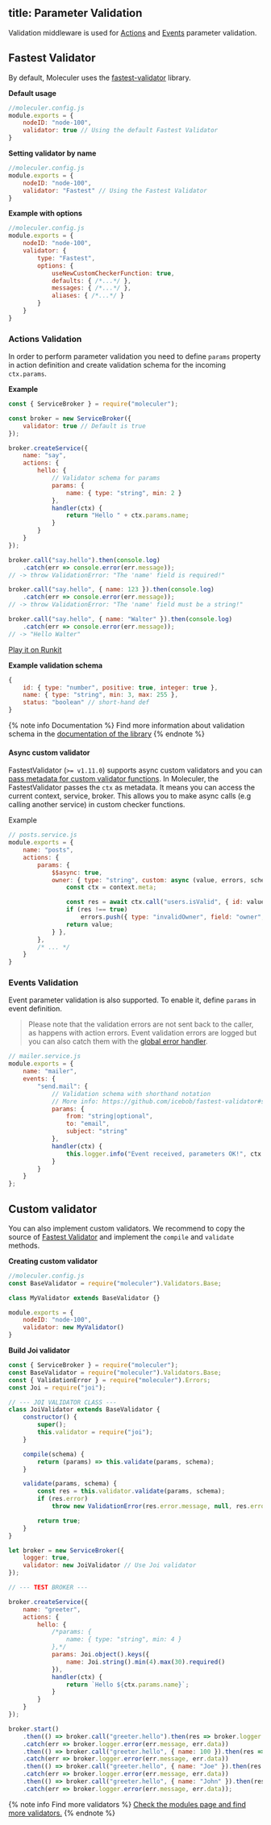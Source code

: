 title: Parameter Validation
---

Validation middleware is used for [Actions](actions.html) and [Events](events.html) parameter validation.

## Fastest Validator
By default, Moleculer uses the [fastest-validator](https://github.com/icebob/fastest-validator) library.

**Default usage**
```js
//moleculer.config.js
module.exports = {
    nodeID: "node-100",
    validator: true // Using the default Fastest Validator
}
```

**Setting validator by name**
```js
//moleculer.config.js
module.exports = {
    nodeID: "node-100",
    validator: "Fastest" // Using the Fastest Validator
}
```

**Example with options**
```js
//moleculer.config.js
module.exports = {
    nodeID: "node-100",
    validator: {
        type: "Fastest",
        options: {
            useNewCustomCheckerFunction: true,
            defaults: { /*...*/ },
            messages: { /*...*/ },
            aliases: { /*...*/ }
        }
    }
}
```

### Actions Validation
In order to perform parameter validation you need to define `params` property in action definition and create validation schema for the incoming `ctx.params`.

**Example**
```js
const { ServiceBroker } = require("moleculer");

const broker = new ServiceBroker({
    validator: true // Default is true
});

broker.createService({
    name: "say",
    actions: {
        hello: {
            // Validator schema for params
            params: {
                name: { type: "string", min: 2 }
            },
            handler(ctx) {
                return "Hello " + ctx.params.name;
            }
        }
    }
});

broker.call("say.hello").then(console.log)
    .catch(err => console.error(err.message));
// -> throw ValidationError: "The 'name' field is required!"

broker.call("say.hello", { name: 123 }).then(console.log)
    .catch(err => console.error(err.message));
// -> throw ValidationError: "The 'name' field must be a string!"

broker.call("say.hello", { name: "Walter" }).then(console.log)
    .catch(err => console.error(err.message));
// -> "Hello Walter"

```
[Play it on Runkit](https://runkit.com/icebob/moleculer-validation-example)

**Example validation schema**
```js
{
    id: { type: "number", positive: true, integer: true },
    name: { type: "string", min: 3, max: 255 },
    status: "boolean" // short-hand def
}
```

{% note info Documentation %}
Find more information about validation schema in the [documentation of the library](https://github.com/icebob/fastest-validator#readme)
{% endnote %}

#### Async custom validator
FastestValidator (`>= v1.11.0`) supports async custom validators and you can [pass metadata for custom validator functions](https://github.com/icebob/fastest-validator/blob/master/CHANGELOG.md#meta-information-for-custom-validators). In Moleculer, the FastestValidator passes the `ctx` as metadata. It means you can access the current context, service, broker. This allows you to make async calls (e.g calling another service) in custom checker functions.

Example

```js
// posts.service.js
module.exports = {
    name: "posts",
    actions: {
        params: {
            $$async: true,
            owner: { type: "string", custom: async (value, errors, schema, name, parent, context) => {
                const ctx = context.meta;

                const res = await ctx.call("users.isValid", { id: value });
                if (res !== true)
                    errors.push({ type: "invalidOwner", field: "owner", actual: value });
                return value;
            } }, 
        },
        /* ... */
    }
}
```

### Events Validation
Event parameter validation is also supported. To enable it, define `params` in event definition.
> Please note that the validation errors are not sent back to the caller, as happens with action errors. Event validation errors are logged but you can also catch them with the [global error handler](broker.html#Global-error-handler).

```js
// mailer.service.js
module.exports = {
    name: "mailer",
    events: {
        "send.mail": {
            // Validation schema with shorthand notation
            // More info: https://github.com/icebob/fastest-validator#shorthand-definitions
            params: {
                from: "string|optional",
                to: "email",
                subject: "string"
            },
            handler(ctx) {
                this.logger.info("Event received, parameters OK!", ctx.params);
            }
        }
    }
};
```

## Custom validator
You can also implement custom validators. We recommend to copy the source of [Fastest Validator](https://github.com/moleculerjs/moleculer/blob/master/src/validators/fastest.js) and implement the `compile` and `validate` methods.

**Creating custom validator**
```js
//moleculer.config.js
const BaseValidator = require("moleculer").Validators.Base;

class MyValidator extends BaseValidator {}

module.exports = {
    nodeID: "node-100",
    validator: new MyValidator()
}
```

**Build Joi validator**
```js
const { ServiceBroker } = require("moleculer");
const BaseValidator = require("moleculer").Validators.Base;
const { ValidationError } = require("moleculer").Errors;
const Joi = require("joi");

// --- JOI VALIDATOR CLASS ---
class JoiValidator extends BaseValidator {
	constructor() {
		super();
		this.validator = require("joi");
	}

	compile(schema) {
		return (params) => this.validate(params, schema);
	}

	validate(params, schema) {
		const res = this.validator.validate(params, schema);
		if (res.error)
			throw new ValidationError(res.error.message, null, res.error.details);

		return true;
	}
}

let broker = new ServiceBroker({
	logger: true,
	validator: new JoiValidator // Use Joi validator
});

// --- TEST BROKER ---

broker.createService({
	name: "greeter",
	actions: {
		hello: {
			/*params: {
				name: { type: "string", min: 4 }
			},*/
			params: Joi.object().keys({
				name: Joi.string().min(4).max(30).required()
			}),
			handler(ctx) {
				return `Hello ${ctx.params.name}`;
			}
		}
	}
});

broker.start()
	.then(() => broker.call("greeter.hello").then(res => broker.logger.info(res)))
	.catch(err => broker.logger.error(err.message, err.data))
	.then(() => broker.call("greeter.hello", { name: 100 }).then(res => broker.logger.info(res)))
	.catch(err => broker.logger.error(err.message, err.data))
	.then(() => broker.call("greeter.hello", { name: "Joe" }).then(res => broker.logger.info(res)))
	.catch(err => broker.logger.error(err.message, err.data))
	.then(() => broker.call("greeter.hello", { name: "John" }).then(res => broker.logger.info(res)))
	.catch(err => broker.logger.error(err.message, err.data));
```

{% note info Find more validators %}
[Check the modules page and find more validators.](/modules.html#validation)
{% endnote %}
